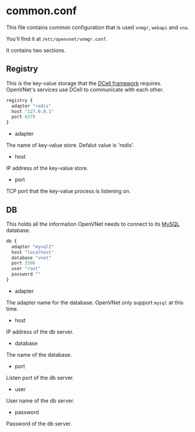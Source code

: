 # common.conf

This file contains common configuration that is used `vnmgr`, `webapi` and `vna`.

You'll find it at `/etc/openvnet/vnmgr.conf`.

It contains two sections.

## Registry

This is the key-value storage that the [DCell framework](https://github.com/celluloid/dcell) requires. OpenVNet's services use DCell to communicate with each other.

```ruby
registry {
  adapter "redis"
  host "127.0.0.1"
  port 6379
}
```

* adapter

The name of key-value store. Defalut value is 'redis'.

* host

IP address of the key-value store.

* port

TCP port that the key-value process is listening on.

## DB

This holds all the information OpenVNet needs to connect to its [MySQL](https://www.mysql.com) database.

```ruby
db {
  adapter "mysql2"
  host "localhost"
  database "vnet"
  port 3306
  user "root"
  password ""
}
```


* adapter

The adapter name for the database. OpenVNet only support `mysql` at this time.

* host

IP address of the db server.

* database

The name of the database.

* port

Listen port of the db server.

* user

User name of the db server.

* password

Password of the db server.

